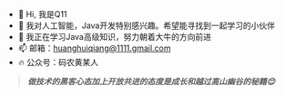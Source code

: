 - 👋 Hi, 我是Q11
- 👀 我对人工智能，Java开发特别感兴趣。希望能寻找到一起学习的小伙伴
- 🌱 我正在学习Java高级知识，努力朝着大牛的方向前进
- 📫 邮箱：huanghuiqiang@1111.gmail.com
- 🔥 公众号：码农黄某人


> ***做技术的黑客心态加上开放共进的态度是成长和越过高山幽谷的秘籍😊***
<!---
Q11shiyi/Q11shiyi is a ✨ special ✨ repository because its `README.md` (this file) appears on your GitHub profile.
You can click the Preview link to take a look at your changes.
--->
